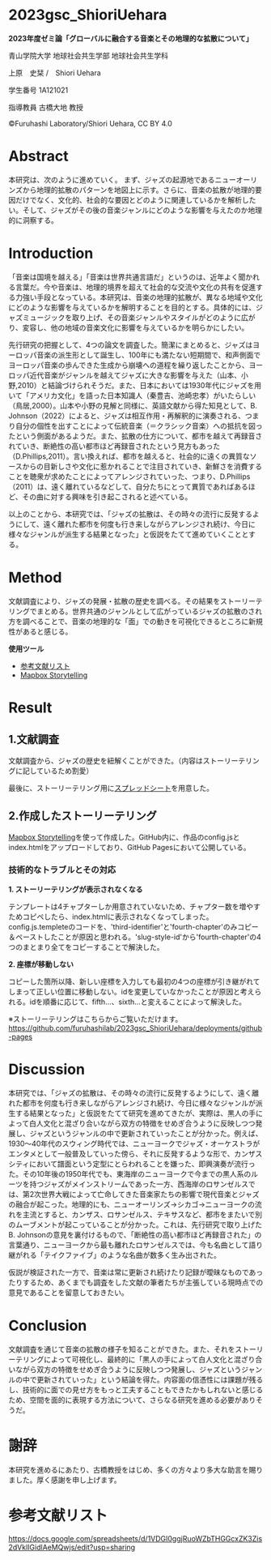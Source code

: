 # 2023gsc_ShioriUehara
**2023年度ゼミ論「グローバルに融合する音楽とその地理的な拡散について」**

青山学院大学 地球社会共生学部 地球社会共生学科

上原　史栞 /　Shiori Uehara

学生番号 1A121021

指導教員 古橋大地 教授

©︎Furuhashi Laboratory/Shiori Uehara, CC BY 4.0

# Abstract
本研究は、次のように進めていく。
まず、ジャズの起源地であるニューオーリンズから地理的拡散のパターンを地図上に示す。さらに、音楽の拡散が地理的要因だけでなく、文化的、社会的な要因とどのように関連しているかを解析したい。そして、ジャズがその後の音楽ジャンルにどのような影響を与えたのか地理的に洞察する。
# Introduction
「音楽は国境を越える」「音楽は世界共通言語だ」というのは、近年よく聞かれる言葉だ。今や音楽は、地理的境界を超えて社会的な交流や文化の共有を促進する力強い手段となっている。本研究は、音楽の地理的拡散が、異なる地域や文化にどのような影響を与えているかを解明することを目的とする。具体的には、ジャズミュージックを取り上げ、その音楽ジャンルやスタイルがどのように広がり、変容し、他の地域の音楽文化に影響を与えているかを明らかにしたい。

先行研究の把握として、4つの論文を調査した。簡潔にまとめると、ジャズはヨーロッパ音楽の派生形として誕生し、100年にも満たない短期間で、和声側面でヨーロッパ音楽の歩んできた生成から崩壊への道程を繰り返したことから、ヨーロッパ近代音楽がジャンルを越えてジャズに大きな影響を与えた（山本、小野,2010）と結論づけられそうだ。また、日本においては1930年代にジャズを用いて「アメリカ文化」を語った日本知識人（秦豊吉、池崎忠孝）がいたらしい（鳥居,2000）。山本や小野の見解と同様に、英語文献から得た知見として、B. Johnson（2022）によると、ジャズは相互作用・再解釈的に演奏される、つまり自分の個性を出すことによって伝統音楽（＝クラシック音楽）への抵抗を図ったという側面があるようだ。また、拡散の仕方について、都市を越えて再録音されていき、断絶性の高い都市ほど再録音されたという見方もあった（D.Phillips,2011）。言い換えれば、都市を越えると、社会的に遠くの異質なソースからの目新しさや文化に惹かれることで注目されていき、新鮮さを消費することを聴衆が求めたことによってアレンジされていった、つまり、D.Phillips（2011）は、遠く離れているなどして、自分たちにとって異質であればあるほど、その曲に対する興味を引き起こされると述べている。

以上のことから、本研究では、「ジャズの拡散は、その時々の流行に反発するようにして、遠く離れた都市を何度も行き来しながらアレンジされ続け、今日に様々なジャンルが派生する結果となった」と仮説をたてて進めていくこととする。

# Method
文献調査により、ジャズの発展・拡散の歴史を調べる。その結果をストーリーテリングでまとめる。世界共通のジャンルとして広がっているジャズの拡散のされ方を調べることで、音楽の地理的な「面」での動きを可視化できるところに新規性があると感じる。

**使用ツール**
- [参考文献リスト](https://docs.google.com/spreadsheets/d/1VDGI0ggjRuoWZbTHGGcxZK3Zis2dVklIGidlAeMQwjs/edit?usp=sharing)
- [Mapbox Storytelling](https://github.com/mapbox/storytelling)

# Result
## 1.文献調査
文献調査から、ジャズの歴史を紐解くことができた。（内容はストーリーテリングに記しているため割愛）

最後に、ストーリーテリング用に[スプレッドシート](https://docs.google.com/spreadsheets/d/1jrucj6drEVqG1iEl1tAoCa2vmzFPrBdgiYhN_jwYRkE/edit?usp=sharing)を用意した。

## 2.作成したストーリーテリング
[Mapbox Storytelling](https://www.mapbox.jp/blog/how-to-build-a-scrollytelling-map)を使って作成した。GitHub内に、作品のconfig.jsとindex.htmlをアップロードしており、GitHub Pagesにおいて公開している。

### 技術的なトラブルとその対応
**1. ストーリーテリングが表示されなくなる**
   
テンプレートは4チャプターしか用意されていないため、チャプター数を増やすためコピペしたら、index.htｍlに表示されなくなってしまった。config.js.templeteのコードを、'third-identifier'と'fourth-chapter'のみコピー＆ペーストしたことが原因と思われる。'slug-style-id'から'fourth-chapter'の4つのまとまり全てをコピーすることで解決した。

**2. 座標が移動しない**

コピーした箇所以降、新しい座標を入力しても最初の4つの座標が引き継がれてしまって正しい位置に移動しない。idを変更していなかったことが原因と考えられる。idを順番に応じて、fifth...、sixth...と変えることによって解決した。
   
※ストーリーテリングはこちらからご覧いただけます。
https://github.com/furuhashilab/2023gsc_ShioriUehara/deployments/github-pages

# Discussion
本研究では、「ジャズの拡散は、その時々の流行に反発するようにして、遠く離れた都市を何度も行き来しながらアレンジされ続け、今日に様々なジャンルが派生する結果となった」と仮説をたてて研究を進めてきたが、実際は、黒人の手によって白人文化と混ざり合いながら双方の特徴をせめぎ合うように反映しつつ発展し、ジャズというジャンルの中で更新されていったことが分かった。例えば、1930～40年代のスウィング時代では、ニューヨークでジャズ・オーケストラがエンタメとして一般普及していった傍ら、それに反発するような形で、カンザスシティにおいて譜面という定型にとらわれることを嫌った、即興演奏が流行った。その10年後の1950年代でも、東海岸のニューヨークで今までの黒人系のルーツを持つジャズがメインストリームであった一方、西海岸のロサンゼルスでは、第2次世界大戦によって亡命してきた音楽家たちの影響で現代音楽とジャズの融合が起こった。地理的にも、ニューオーリンズ→シカゴ→ニューヨークの流れを主流とすると、カンザス、ロサンゼルス、テキサスなど、都市をまたいで別のムーブメントが起こっていることが分かった。これは、先行研究で取り上げたB. Johnsonの意見を裏付けるもので、「断絶性の高い都市ほど再録音された」の言葉通り、ニューヨークから最も離れたロサンゼルスでは、今も名曲として語り継がれる「テイクファイブ」のような名曲が数多く生み出された。

仮説が検証された一方で、音楽は常に更新され続けたり記録が曖昧なものであったりするため、あくまでも調査をした文献の筆者たちが主張している現時点での意見であることを留意しておきたい。

# Conclusion
文献調査を通じて音楽の拡散の様子を知ることができた。また、それをストーリーテリングによって可視化し、最終的に「黒人の手によって白人文化と混ざり合いながら双方の特徴をせめぎ合うように反映しつつ発展し、ジャズというジャンルの中で更新されていった」という結論を得た。内容面の信憑性には課題が残るし、技術的に面での見せ方をもっと工夫することもできたかもしれないと感じるため、空間を面的に表現する方法について、さらなる研究を進める必要がありそうだ。

# 謝辞
本研究を進めるにあたり、古橋教授をはじめ、多くの方々より多大な助言を賜りました。厚く感謝を申し上げます。
# 参考文献リスト
https://docs.google.com/spreadsheets/d/1VDGI0ggjRuoWZbTHGGcxZK3Zis2dVklIGidlAeMQwjs/edit?usp=sharing
